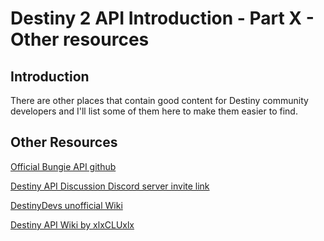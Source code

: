 # Destiny 2 API Introduction - Part X - Other resources

## Introduction

There are other places that contain good content for Destiny community developers and I'll list some of them here to make them easier to find.

## Other Resources

[Official Bungie API github](https://github.com/Bungie-net/api)

[Destiny API Discussion Discord server invite link](https://discord.gg/HU3Q4up)

[DestinyDevs unofficial Wiki](http://destinydevs.github.io/BungieNetPlatform/)

[Destiny API Wiki by xlxCLUxlx](https://github.com/xlxCLUxlx/Destiny2API/wiki)
